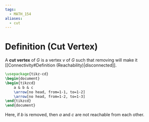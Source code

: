 ```yaml
---
tags:
  - MATH_154
aliases:
  - cut
---
```

# Definition (Cut Vertex)
A **cut vertex** of $G$ is a vertex $v$ of $G$ such that removing will make it [[Connectivity#Definition (Reachability)|disconnected]]. 

```tikz
\usepackage{tikz-cd}
\begin{document}
\begin{tikzcd}
	a & b & c
	\arrow[no head, from=1-1, to=1-2]
	\arrow[no head, from=1-2, to=1-3]
\end{tikzcd}
\end{document}
```
Here, if $b$ is removed, then $a$ and $c$ are not reachable from each other. 


